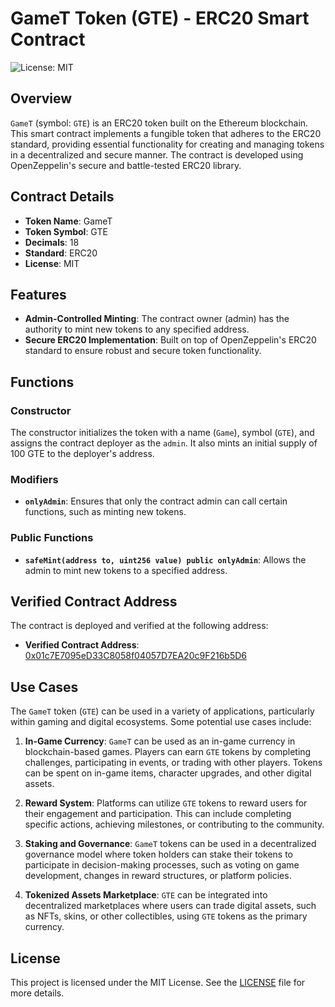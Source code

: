 # GameT Token (GTE) - ERC20 Smart Contract

![License: MIT](https://img.shields.io/badge/License-MIT-blue.svg)

## Overview

`GameT` (symbol: `GTE`) is an ERC20 token built on the Ethereum blockchain. This smart contract implements a fungible token that adheres to the ERC20 standard, providing essential functionality for creating and managing tokens in a decentralized and secure manner. The contract is developed using OpenZeppelin's secure and battle-tested ERC20 library.

## Contract Details

- **Token Name**: GameT
- **Token Symbol**: GTE
- **Decimals**: 18
- **Standard**: ERC20
- **License**: MIT

## Features

- **Admin-Controlled Minting**: The contract owner (admin) has the authority to mint new tokens to any specified address.
- **Secure ERC20 Implementation**: Built on top of OpenZeppelin's ERC20 standard to ensure robust and secure token functionality.

## Functions

### Constructor

The constructor initializes the token with a name (`Game`), symbol (`GTE`), and assigns the contract deployer as the `admin`. It also mints an initial supply of 100 GTE to the deployer's address.

### Modifiers

- **`onlyAdmin`**: Ensures that only the contract admin can call certain functions, such as minting new tokens.

### Public Functions

- **`safeMint(address to, uint256 value) public onlyAdmin`**: Allows the admin to mint new tokens to a specified address.

## Verified Contract Address

The contract is deployed and verified at the following address:

- **Verified Contract Address**: [0x01c7E7095eD33C8058f04057D7EA20c9F216b5D6](https://sepolia.etherscan.io/address/0x01c7E7095eD33C8058f04057D7EA20c9F216b5D6#code)

## Use Cases

The `GameT` token (`GTE`) can be used in a variety of applications, particularly within gaming and digital ecosystems. Some potential use cases include:

1. **In-Game Currency**: `GameT` can be used as an in-game currency in blockchain-based games. Players can earn `GTE` tokens by completing challenges, participating in events, or trading with other players. Tokens can be spent on in-game items, character upgrades, and other digital assets.

2. **Reward System**: Platforms can utilize `GTE` tokens to reward users for their engagement and participation. This can include completing specific actions, achieving milestones, or contributing to the community.

3. **Staking and Governance**: `GameT` tokens can be used in a decentralized governance model where token holders can stake their tokens to participate in decision-making processes, such as voting on game development, changes in reward structures, or platform policies.

4. **Tokenized Assets Marketplace**: `GTE` can be integrated into decentralized marketplaces where users can trade digital assets, such as NFTs, skins, or other collectibles, using `GTE` tokens as the primary currency.

## License

This project is licensed under the MIT License. See the [LICENSE](LICENSE) file for more details.
